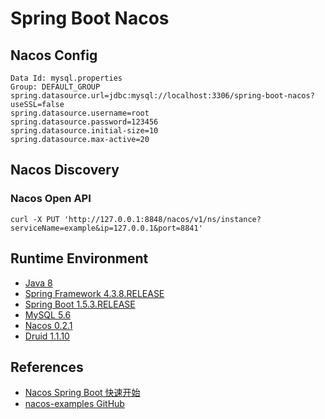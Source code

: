 # Spring Boot Nacos

## Nacos Config
```
Data Id: mysql.properties
Group: DEFAULT_GROUP
spring.datasource.url=jdbc:mysql://localhost:3306/spring-boot-nacos?useSSL=false
spring.datasource.username=root
spring.datasource.password=123456
spring.datasource.initial-size=10
spring.datasource.max-active=20
```

## Nacos Discovery
### Nacos Open API
```
curl -X PUT 'http://127.0.0.1:8848/nacos/v1/ns/instance?serviceName=example&ip=127.0.0.1&port=8841'
```

## Runtime Environment
- [Java 8](http://www.oracle.com/technetwork/java/javase/downloads/jdk8-downloads-2133151.html)
- [Spring Framework 4.3.8.RELEASE](https://spring.io/projects/spring-framework)
- [Spring Boot 1.5.3.RELEASE](https://spring.io/projects/spring-boot)
- [MySQL 5.6](http://www.mysql.com/)
- [Nacos 0.2.1](https://github.com/alibaba/Nacos)
- [Druid 1.1.10](https://github.com/alibaba/druid)

## References
- [Nacos Spring Boot 快速开始](https://nacos.io/zh-cn/docs/quick-start-spring-boot.html)
- [nacos-examples GitHub](https://github.com/nacos-group/nacos-examples)